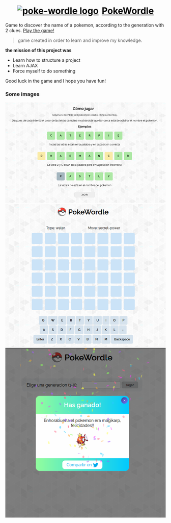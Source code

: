 <h1 style="display:flex;justify-content:center; "><a href="https://pokewordle.netlify.app/" style="color:black;" target="_blank" rel="noopener noreferrer"><img width="40" style="margin-right:10px;" src="https://upload.wikimedia.org/wikipedia/commons/thumb/5/51/Pokebola-pokeball-png-0.png/481px-Pokebola-pokeball-png-0.png"  alt="poke-wordle logo">PokeWordle</a></h1>

Game to discover the name of a pokemon, according to the generation with 2 clues. [Play the game!](https://pokewordle.netlify.app/)

> game created in order to learn and improve my knowledge.

**the mission of this project was**

- Learn how to structure a project
- Learn AJAX
- Force myself to do something

Good luck in the game and I hope you have fun!

### Some images

![Aprendiendo](/app/assets/learning.png)
![Juego](/app/assets/game.png)
![Ganando](/app/assets/winning.png)
